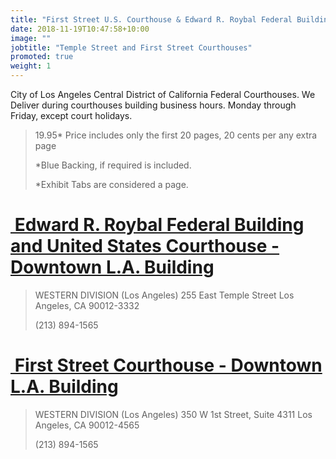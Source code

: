 ```yaml
---
title: "First Street U.S. Courthouse & Edward R. Roybal Federal Building and United States Courthouse $19.95"
date: 2018-11-19T10:47:58+10:00
image: ""
jobtitle: "Temple Street and First Street Courthouses"
promoted: true
weight: 1
---
```


City of Los Angeles Central District of California Federal Courthouses.
We Deliver during courthouses building business hours. Monday through Friday, except court holidays.


> 19.95* Price includes only the first 20 pages, 20 cents per any extra page
> 
> *Blue Backing, if required is included.
>
> *Exhibit Tabs are considered a page. 



# <a href="https://www.cacd.uscourts.gov/locations/roybal-courthouse" target="_blank"><img src="" alt="" style="height: 0px !important;width: 0px !important;" > Edward R. Roybal Federal Building and United States Courthouse - Downtown L.A. Building </a>


>  WESTERN DIVISION (Los Angeles)
>  255 East Temple Street
>  Los Angeles, CA 90012-3332
>
>  (213) 894-1565


# <a href="https://www.cacd.uscourts.gov/locations/first-street-courthouse" target="_blank"><img src="" alt="" style="height: 0px !important;width: 0px !important;" > First Street Courthouse - Downtown L.A. Building </a>


>  WESTERN DIVISION (Los Angeles)
>  350 W 1st Street, Suite 4311
>  Los Angeles, CA 90012-4565
>
>  (213) 894-1565
